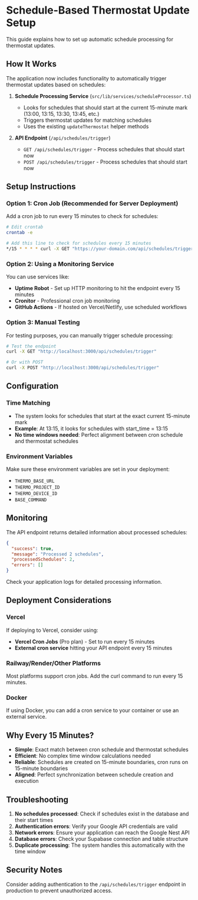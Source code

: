 # Schedule-Based Thermostat Update Setup

This guide explains how to set up automatic schedule processing for thermostat updates.

## How It Works

The application now includes functionality to automatically trigger thermostat updates based on schedules:

1. **Schedule Processing Service** (`src/lib/services/scheduleProcessor.ts`)

   - Looks for schedules that should start at the current 15-minute mark (13:00, 13:15, 13:30, 13:45, etc.)
   - Triggers thermostat updates for matching schedules
   - Uses the existing `updateThermostat` helper methods

2. **API Endpoint** (`/api/schedules/trigger`)
   - `GET /api/schedules/trigger` - Process schedules that should start now
   - `POST /api/schedules/trigger` - Process schedules that should start now

## Setup Instructions

### Option 1: Cron Job (Recommended for Server Deployment)

Add a cron job to run every 15 minutes to check for schedules:

```bash
# Edit crontab
crontab -e

# Add this line to check for schedules every 15 minutes
*/15 * * * * curl -X GET "https://your-domain.com/api/schedules/trigger" >> /var/log/thermostat-scheduler.log 2>&1
```

### Option 2: Using a Monitoring Service

You can use services like:

- **Uptime Robot** - Set up HTTP monitoring to hit the endpoint every 15 minutes
- **Cronitor** - Professional cron job monitoring
- **GitHub Actions** - If hosted on Vercel/Netlify, use scheduled workflows

### Option 3: Manual Testing

For testing purposes, you can manually trigger schedule processing:

```bash
# Test the endpoint
curl -X GET "http://localhost:3000/api/schedules/trigger"

# Or with POST
curl -X POST "http://localhost:3000/api/schedules/trigger"
```

## Configuration

### Time Matching

- The system looks for schedules that start at the exact current 15-minute mark
- **Example**: At 13:15, it looks for schedules with start_time = 13:15
- **No time windows needed**: Perfect alignment between cron schedule and thermostat schedules

### Environment Variables

Make sure these environment variables are set in your deployment:

- `THERMO_BASE_URL`
- `THERMO_PROJECT_ID`
- `THERMO_DEVICE_ID`
- `BASE_COMMAND`

## Monitoring

The API endpoint returns detailed information about processed schedules:

```json
{
  "success": true,
  "message": "Processed 2 schedules",
  "processedSchedules": 2,
  "errors": []
}
```

Check your application logs for detailed processing information.

## Deployment Considerations

### Vercel

If deploying to Vercel, consider using:

- **Vercel Cron Jobs** (Pro plan) - Set to run every 15 minutes
- **External cron service** hitting your API endpoint every 15 minutes

### Railway/Render/Other Platforms

Most platforms support cron jobs. Add the curl command to run every 15 minutes.

### Docker

If using Docker, you can add a cron service to your container or use an external service.

## Why Every 15 Minutes?

- **Simple**: Exact match between cron schedule and thermostat schedules
- **Efficient**: No complex time window calculations needed
- **Reliable**: Schedules are created on 15-minute boundaries, cron runs on 15-minute boundaries
- **Aligned**: Perfect synchronization between schedule creation and execution

## Troubleshooting

1. **No schedules processed**: Check if schedules exist in the database and their start times
2. **Authentication errors**: Verify your Google API credentials are valid
3. **Network errors**: Ensure your application can reach the Google Nest API
4. **Database errors**: Check your Supabase connection and table structure
5. **Duplicate processing**: The system handles this automatically with the time window

## Security Notes

Consider adding authentication to the `/api/schedules/trigger` endpoint in production to prevent unauthorized access.
